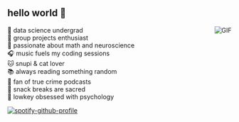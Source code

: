 
## hello world 🌱

<img align="right" alt="GIF" src="https://github.com/user-attachments/assets/070b44ad-1418-4fbd-b539-1ff0bdf1d176"/>
                 
🥭 data science undergrad  
🥠 group projects enthusiast  
🌯 passionate about math and neuroscience  
🎧 music fuels my coding sessions  
🐱 snupi & cat lover  
📚 always reading something random  
🧠 fan of true crime podcasts  
🍙 snack breaks are sacred  
🧬 lowkey obsessed with psychology  

[![spotify-github-profile](https://spotify-github-profile.kittinanx.com/api/view?uid=vt3p61jsvm3jhcyxwihcpiydh&cover_image=true&theme=novatorem&show_offline=false&background_color=121212&interchange=true&bar_color=53b14f&bar_color_cover=false)](https://github.com/kittinan/spotify-github-profile)
